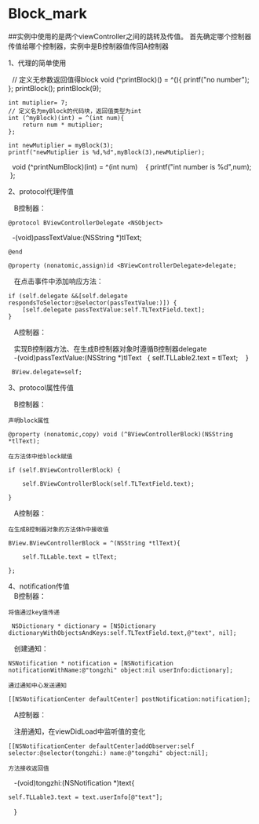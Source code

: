 # Block_mark

##实例中使用的是两个viewController之间的跳转及传值。 首先确定哪个控制器传值给哪个控制器，实例中是B控制器值传回A控制器

1、代理的简单使用

    // 定义无参数返回值得block
    void (^printBlock)() = ^(){
        printf("no number");
    };
    printBlock();
    printBlock(9);
    
    int mutiplier= 7;
    // 定义名为myBlock的代码块，返回值类型为int
    int (^myBlock)(int) = ^(int num){
        return num * mutiplier;
    };
    
    int newMutiplier = myBlock(3);
    printf("newMutiplier is %d,%d",myBlock(3),newMutiplier);

    
    void (^printNumBlock)(int) = ^(int num)
    {
    printf("int number is %d",num);
    };


2、protocol代理传值
    
    B控制器：
    
    @protocol BViewControllerDelegate <NSObject>

    -(void)passTextValue:(NSString *)tlText;
    
    @end
    
    @property (nonatomic,assign)id <BViewControllerDelegate>delegate;
    
    在点击事件中添加响应方法：
    
    if (self.delegate &&[self.delegate respondsToSelector:@selector(passTextValue:)]) {
        [self.delegate passTextValue:self.TLTextField.text];
    }
    
    A控制器：
    
    实现B控制器方法、在生成B控制器对象时遵循B控制器delegate
    
    -(void)passTextValue:(NSString *)tlText
    {
    self.TLLable2.text = tlText;
    }
    
     BView.delegate=self;


    

3、protocol属性传值

    B控制器：
    
    声明block属性
    
    @property (nonatomic,copy) void (^BViewControllerBlock)(NSString *tlText);
    
    在方法体中给block赋值
    
    if (self.BViewControllerBlock) {
    
        self.BViewControllerBlock(self.TLTextField.text);
        
    }
    
    A控制器：
    
    在生成B控制器对象的方法体h中接收值
    
    BView.BViewControllerBlock = ^(NSString *tlText){
    
        self.TLLable.text = tlText;
        
    };

4、notification传值
    
    B控制器：
    
    将值通过key值传递
    
     NSDictionary * dictionary = [NSDictionary dictionaryWithObjectsAndKeys:self.TLTextField.text,@"text", nil];
    
    创建通知：
    
    NSNotification * notification = [NSNotification notificationWithName:@"tongzhi" object:nil userInfo:dictionary];
    
    通过通知中心发送通知
    
    [[NSNotificationCenter defaultCenter] postNotification:notification];
    
    A控制器：
    
    注册通知，在viewDidLoad中监听值的变化
    
    [[NSNotificationCenter defaultCenter]addObserver:self selector:@selector(tongzhi:) name:@"tongzhi" object:nil];
    
    方法接收返回值
    
    -(void)tongzhi:(NSNotification *)text{ 
    
    self.TLLable3.text = text.userInfo[@"text"];
    
    }
   

